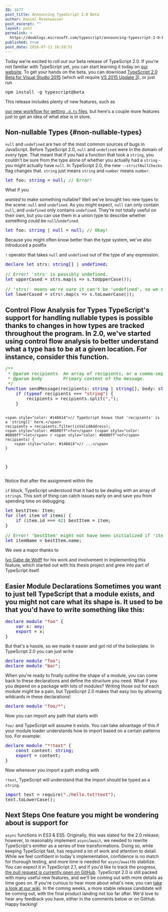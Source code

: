 ```yaml
---
ID: 1677
post_title: Announcing TypeScript 2.0 Beta
author: Daniel Rosenwasser
post_excerpt: ""
layout: post
permalink: >
  https://devblogs.microsoft.com/typescript/announcing-typescript-2-0-beta-2/
published: true
post_date: 2016-07-11 16:28:51
---
```

Today we're excited to roll out our beta release of TypeScript 2.0. If you're not familiar with TypeScript yet, you can start learning it today on [our website][1]. To get your hands on the beta, you can download [TypeScript 2.0 Beta for Visual Studio 2015][2] (which will require [VS 2015 Update 3][3]), or just run <div class="highlight highlight-source-shell">
  <pre>npm install -g typescript@beta</pre>
</div> This release includes plenty of new features, such as 

[our new workflow for getting `.d.ts` files][4], but here's a couple more features just to get an idea of what else is in store. 
## Non-nullable Types {#non-nullable-types}

`null` and `undefined` are two of the most common sources of bugs in JavaScript. Before TypeScript 2.0, `null` and `undefined` were in the domain of *every* type. That meant that if you had a function that took a `string`, you couldn't be sure from the type alone of whether you actually had a `string` - you might actually have `null`. In TypeScript 2.0, the new `--strictNullChecks` flag changes that. `string` just means `string` and `number` means `number`. <div class="highlight highlight-source-ts">
  <pre><span style="color: #0000ff">let</span> <span class="pl-v">foo</span>: <span style="color: #0000ff">string</span> = <span style="color: #0000ff">null</span>; <span style="color: #148A14">// Error!</span></pre>
</div> What if you 

*wanted* to make something nullable? Well we've brought two new types to the scene: `null` and `undefined`. As you might expect, `null` can only contain `null`, and `undefined` only contains `undefined`. They're not totally useful on their own, but you can use them in a union type to describe whether something *could* be `null`/`undefined`. <div class="highlight highlight-source-ts">
  <pre><span style="color: #0000ff">let</span> <span class="pl-v">foo</span>: <span style="color: #0000ff">string</span> | <span style="color: #0000ff">null</span> = <span style="color: #0000ff">null</span>; <span style="color: #148A14">// Okay!</span></pre>
</div> Because you might often know better than the type system, we've also introduced a postfix 

`!` operator that takes `null` and `undefined` out of the type of any expression. <div class="highlight highlight-source-ts">
  <pre><span style="color: #0000ff">declare</span> <span style="color: #0000ff">let</span> <span class="pl-v">strs</span>: <span style="color: #0000ff">string</span>[] | <span style="color: #0000ff">undefined</span>;

<span style="color: #148A14">// Error! 'strs' is possibly undefined.</span>
<span style="color: #0000ff">let</span> <span class="pl-v">upperCased</span> = strs.map(s =&gt; s.toUpperCase());

<span style="color: #148A14">// 'strs!' means we're sure it can't be 'undefined', so we can call 'map' on it.</span>
<span style="color: #0000ff">let</span> <span class="pl-v">lowerCased</span> = strs!.map(s =&gt; s.toLowerCase());</pre>
</div>

## <a id="user-content-control-flow-analysis-for-types" class="anchor" href="https://gist.github.com/DanielRosenwasser/dfe91fb1d64f1205c1886407010756fa#control-flow-analysis-for-types"></a>Control Flow Analysis for Types TypeScript's support for handling nullable types is possible thanks to changes in how types are tracked throughout the program. In 2.0, we've started using control flow analysis to better understand what a type has to be at a given location. For instance, consider this function. 

<div class="highlight highlight-source-ts">
  <pre><span style="color: #148A14">/**</span>
<span style="color: #148A14"> * @param recipients  An array of recipients, or a comma-separated list of recipients.</span>
<span style="color: #148A14"> * @param body        Primary content of the message.</span>
<span style="color: #148A14"> */</span>
<span style="color: #0000ff">function</span> <span class="pl-en">sendMessage</span>(<span class="pl-v">recipients</span>: <span style="color: #0000ff">string</span> | <span style="color: #0000ff">string</span>[], <span class="pl-v">body</span>: <span style="color: #0000ff">string</span>) {
    <span style="color: #0000ff">if</span> (<span style="color: #0000ff">typeof</span> recipients === <span style="color: #a31515">"string"</span>) {
        recipients = recipients.split(<span style="color: #a31515">","</span>);
    }

    <span style="color: #148A14">// TypeScript knows that 'recipients' is a 'string[]' here.</span>
    recipients = recipients.filter(isValidAddress);
    <span style="color: #0000ff">for</span> (<span style="color: #0000ff">let</span> r <span style="color: #0000ff">of</span> recipients) {
        <span style="color: #148A14">// ...</span>
    }
}</pre>
</div> Notice that after the assignment within the 

`if` block, TypeScript understood that it had to be dealing with an array of `string`s. This sort of thing can catch issues early on and save you from spending time on debugging. <div class="highlight highlight-source-ts">
  <pre><span style="color: #0000ff">let</span> <span class="pl-v">bestItem</span>: Item;
<span style="color: #0000ff">for</span> (<span style="color: #0000ff">let</span> item <span style="color: #0000ff">of</span> items) {
    <span style="color: #0000ff">if</span> (item.id === <span style="color: #09885A">42</span>) bestItem = item;
}

<span style="color: #148A14">// Error! 'bestItem' might not have been initialized if 'items' was empty.</span>
<span style="color: #0000ff">let</span> <span class="pl-v">itemName</span> = bestItem.name;</pre>
</div> We owe a major thanks to 

[Ivo Gabe de Wolff][5] for his work and involvement in implementing this feature, which started out with his thesis project and grew into part of TypeScript itself. 
## <a id="user-content-easier-module-declarations" class="anchor" href="https://gist.github.com/DanielRosenwasser/dfe91fb1d64f1205c1886407010756fa#easier-module-declarations"></a>Easier Module Declarations Sometimes you want to just tell TypeScript that a module exists, and you might not care what its shape is. It used to be that you'd have to write something like this: 

<div class="highlight highlight-source-ts">
  <pre><span style="color: #0000ff">declare</span> <span style="color: #0000ff">module</span> <span style="color: #a31515">"foo"</span> {
    <span style="color: #0000ff">var</span> <span class="pl-v">x</span>: <span style="color: #0000ff">any</span>;
    <span style="color: #0000ff">export</span> = x;
}</pre>
</div> But that's a hassle, so we made it easier and got rid of the boilerplate. In TypeScript 2.0 you can just write 

<div class="highlight highlight-source-ts">
  <pre><span style="color: #0000ff">declare</span> <span style="color: #0000ff">module</span> <span style="color: #a31515">"foo"</span>;
<span style="color: #0000ff">declare</span> <span style="color: #0000ff">module</span> <span style="color: #a31515">"bar"</span>;</pre>
</div> When you're ready to finally outline the shape of a module, you can come back to these declarations and define the structure you need. What if you you depend on a package with lots of modules? Writing those out for each module might be a pain, but TypeScript 2.0 makes that easy too by allowing wildcards in these declarations! 

<div class="highlight highlight-source-ts">
  <pre><span style="color: #0000ff">declare</span> <span style="color: #0000ff">module</span> <span style="color: #a31515">"foo/*"</span>;</pre>
</div> Now you can import any path that starts with 

`foo/` and TypeScript will assume it exists. You can take advantage of this if your module loader understands how to import based on a certain patterns too. For example: <div class="highlight highlight-source-ts">
  <pre><span style="color: #0000ff">declare</span> <span style="color: #0000ff">module</span> <span style="color: #a31515">"*!text"</span> {
    <span style="color: #0000ff">const</span> <span class="pl-v">content</span>: <span style="color: #0000ff">string</span>;
    <span style="color: #0000ff">export</span> = content;
}</pre>
</div> Now whenever you import a path ending with 

`!text`, TypeScript will understand that the import should be typed as a `string`. <div class="highlight highlight-source-ts">
  <pre><span style="color: #0000ff">import</span> text = require(<span style="color: #a31515">"./hello.txt!text"</span>);
text.toLowerCase();</pre>
</div>

## <a id="user-content-next-steps" class="anchor" href="https://gist.github.com/DanielRosenwasser/dfe91fb1d64f1205c1886407010756fa#next-steps"></a>Next Steps One feature you might be wondering about is support for 

`async` functions in ES3 & ES5. Originally, this was slated for the 2.0 release; however, to reasonably implement `async`/`await`, we needed to rewrite TypeScript's emitter as a series of tree transformations. Doing so, while keeping TypeScript fast, has required a lot of work and attention to detail. While we feel confident in today's implementation, confidence is no match for thorough testing, and more time is needed for `async`/`await`to stabilize. You can expect it in TypeScript 2.1, and if you'd like to track the progress, [the pull request is currently open on GitHub][6]. TypeScript 2.0 is still packed with many useful new features, and we'll be coming out with more details as time goes on. If you're curious to hear more about what's new, you can [take a look at our wiki][7]. In the coming weeks, a more stable release candidate will be coming out, with the final product landing not too far after. We'd love to hear any feedback you have, either in the comments below or on GitHub. Happy hacking!

 [1]: https://www.typescriptlang.org/
 [2]: http://download.microsoft.com/download/6/D/8/6D8381B0-03C1-4BD2-AE65-30FF0A4C62DA/TS2.0.0-TS-release20-nightly-20160708.1/TypeScript_Dev14Full.exe
 [3]: https://www.visualstudio.com/en-us/news/releasenotes/vs2015-update3-vs
 [4]: https://blogs.msdn.microsoft.com/typescript/2016/06/15/the-future-of-declaration-files/
 [5]: https://github.com/ivogabe
 [6]: https://github.com/Microsoft/TypeScript/pull/9175
 [7]: https://github.com/Microsoft/TypeScript/wiki/What%27s-new-in-TypeScript
